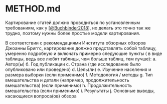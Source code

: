 # METHOD.md

Картирование статей должно проводиться по установленным требованиям, как у [[@Buchbinder2018]](https://pubmed.gov/29618171), но делать это точно так же трудно, поэтому нужны более простые модели картирования. 

В соответствии с рекомендациями Института обзорных обзоров Джоанны Бриггс, картирование должно представлять собой таблицу, умеренно подробную и включать примерно следующие пункты ( в виде таблицы, ведь все любят таблицы, чем больше таблиц, тем лучше):
a. Автор(ы) 
б. Год публикации 
c. Страна (где исследование было опубликовано или проведено) 
d. Цель(ли)
e. Изучение населения и размера выборки (если применимо) 
f. Методология / методы 
g. Тип вмешательства и детали (например, продолжительность вмешательства) (если применимо) 
h. Продолжительность вмешательства (если применимо) 
i. Результаты 
j. Основные выводы, касающиеся вопроса(ов) обзора
